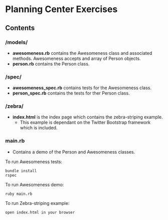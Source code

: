 # Planning Center Exercises

## Contents

### /models/
  * **awesomeness.rb** contains the Awesomeness class and associated methods. Awesomeness accepts and array of Person objects.
  * **person.rb** contains the Person class.

### /spec/
  * **awesomeness_spec.rb** contains tests for the Awesomeness class.
  * **person_spec.rb** contains the tests for ther Person class.

### /zebra/
  * **index.html** is the index page which contains the zebra-striping example.
    * This example is dependant on the Twitter Bootstrap framework which is included.

### main.rb
  * Contains a demo of the Person and Awesomeness classes.

To run Awesomeness tests:

    bundle install
    rspec

To run Awesomeness demo:

    ruby main.rb

To run Zebra-striping example:

    open index.html in your browser